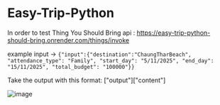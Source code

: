 # Easy-Trip-Python

In order to test Thing You Should Bring api : https://easy-trip-python-should-bring.onrender.com/things/invoke

example input -> `{"input":{"destination":"ChaungTharBeach", "attendance_type": "Family", "start_day": "5/11/2025", "end_day": "15/11/2025", "total_budget": "100000"}}`

Take the output with this format: ["output"]["content"]

![image](https://github.com/user-attachments/assets/fa5bf31b-7a9a-41ea-9306-935ec8c167c9)
